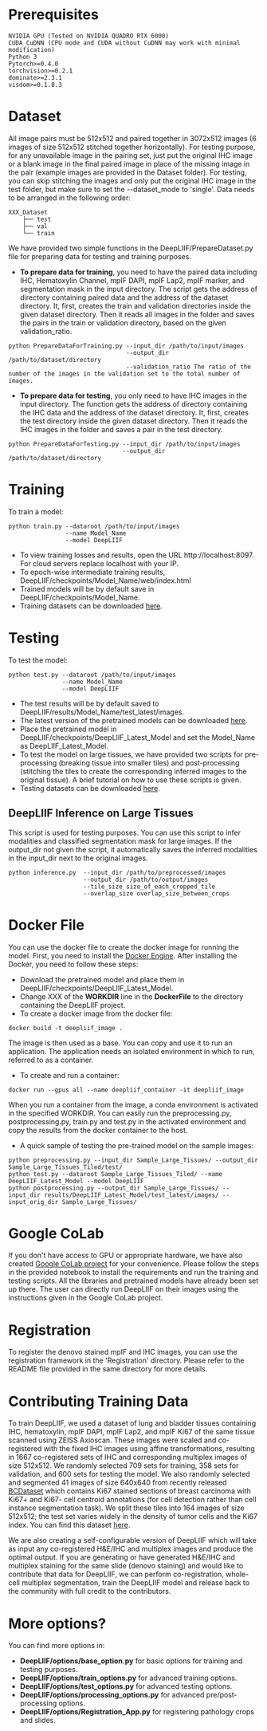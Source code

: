 # Prerequisites
```
NVIDIA GPU (Tested on NVIDIA QUADRO RTX 6000)
CUDA CuDNN (CPU mode and CUDA without CuDNN may work with minimal modification)
Python 3
Pytorch>=0.4.0
torchvision>=0.2.1
dominate>=2.3.1
visdom>=0.1.8.3
```

# Dataset
All image pairs must be 512x512 and paired together in 3072x512 images (6 images of size 512x512 stitched together horizontally). 
For testing purpose, for any unavailable image in the pairing set, just put the original IHC image or a blank image in the final paired image in place of the missing image in the pair (example images are provided in the Dataset folder). For testing, you can skip stitching the images and only put the original IHC image in the test folder, but make sure to set the --dataset_mode to 'single'. 
Data needs to be arranged in the following order:
```
XXX_Dataset 
    ├── test
    ├── val
    └── train
```
We have provided two simple functions in the DeepLIIF/PrepareDataset.py file for preparing data for testing and training purposes.
* **To prepare data for training**, you need to have the paired data including IHC, Hematoxylin Channel, mpIF DAPI, mpIF Lap2, mpIF marker, and segmentation mask in the input directory.
The script gets the address of directory containing paired data and the address of the dataset directory.
It, first, creates the train and validation directories inside the given dataset directory.
Then it reads all images in the folder and saves the pairs in the train or validation directory, based on the given validation_ratio.
```
python PrepareDataForTraining.py --input_dir /path/to/input/images
                                 --output_dir /path/to/dataset/directory
                                 --validation_ratio The ratio of the number of the images in the validation set to the total number of images.
```

* **To prepare data for testing**, you only need to have IHC images in the input directory.
The function gets the address of directory containing the IHC data and the address of the dataset directory.
It, first, creates the test directory inside the given dataset directory.
Then it reads the IHC images in the folder and saves a pair in the test directory.
```
python PrepareDataForTesting.py --input_dir /path/to/input/images
                                --output_dir /path/to/dataset/directory
```

# Training
To train a model:
```
python train.py --dataroot /path/to/input/images 
                --name Model_Name 
                --model DeepLIIF
```
* To view training losses and results, open the URL http://localhost:8097. For cloud servers replace localhost with your IP.
* To epoch-wise intermediate training results, DeepLIIF/checkpoints/Model_Name/web/index.html
* Trained models will be by default save in DeepLIIF/checkpoints/Model_Name.
* Training datasets can be downloaded [here](https://zenodo.org/record/4751737#.YKRTS0NKhH4).

# Testing
To test the model:
```
python test.py --dataroot /path/to/input/images 
               --name Model_Name 
               --model DeepLIIF
```
* The test results will be by default saved to DeepLIIF/results/Model_Name/test_latest/images.
* The latest version of the pretrained models can be downloaded [here](https://zenodo.org/record/4751737#.YKRTS0NKhH4).
* Place the pretrained model in DeepLIIF/checkpoints/DeepLIIF_Latest_Model and set the Model_Name as DeepLIIF_Latest_Model.
* To test the model on large tissues, we have provided two scripts for pre-processing (breaking tissue into smaller tiles) and post-processing (stitching the tiles to create the corresponding inferred images to the original tissue). A brief tutorial on how to use these scripts is given.
* Testing datasets can be downloaded [here](https://zenodo.org/record/4751737#.YKRTS0NKhH4).

## DeepLIIF Inference on Large Tissues
This script is used for testing purposes. You can use this script to infer modalities and classified segmentation mask for large images.
If the output_dir not given the script, it automatically saves the inferred modalities in the input_dir next to the original images.
```
python inference.py  --input_dir /path/to/preprocessed/images 
                     --output_dir /path/to/output/images 
                     --tile_size size_of_each_cropped_tile 
                     --overlap_size overlap_size_between_crops 
```

# Docker File
You can use the docker file to create the docker image for running the model.
First, you need to install the [Docker Engine](https://docs.docker.com/engine/install/ubuntu/).
After installing the Docker, you need to follow these steps:
* Download the pretrained model and place them in DeepLIIF/checkpoints/DeepLIIF_Latest_Model.
* Change XXX of the **WORKDIR** line in the **DockerFile** to the directory containing the DeepLIIF project. 
* To create a docker image from the docker file:
```
docker build -t deepliif_image .
```
The image is then used as a base. You can copy and use it to run an application. The application needs an isolated environment in which to run, referred to as a container.
* To create and run a container:
```
docker run --gpus all --name deepliif_container -it deepliif_image
```
When you run a container from the image, a conda environment is activated in the specified WORKDIR.
You can easily run the preprocessing.py, postprocessing.py, train.py and test.py in the activated environment and copy the results from the docker container to the host.
* A quick sample of testing the pre-trained model on the sample images:
```
python preprocessing.py --input_dir Sample_Large_Tissues/ --output_dir Sample_Large_Tissues_Tiled/test/
python test.py --dataroot Sample_Large_Tissues_Tiled/ --name DeepLIIF_Latest_Model --model DeepLIIF
python postprocessing.py --output_dir Sample_Large_Tissues/ --input_dir results/DeepLIIF_Latest_Model/test_latest/images/ --input_orig_dir Sample_Large_Tissues/
```

# Google CoLab
If you don't have access to GPU or appropriate hardware, we have also created [Google CoLab project](https://colab.research.google.com/drive/12zFfL7rDAtXfzBwArh9hb0jvA38L_ODK?usp=sharing) for your convenience. 
Please follow the steps in the provided notebook to install the requirements and run the training and testing scripts.
All the libraries and pretrained models have already been set up there. 
The user can directly run DeepLIIF on their images using the instructions given in the Google CoLab project. 

# Registration
To register the denovo stained mpIF and IHC images, you can use the registration framework in the 'Registration' directory. Please refer to the README file provided in the same directory for more details.

# Contributing Training Data
To train DeepLIIF, we used a dataset of lung and bladder tissues containing IHC, hematoxylin, mpIF DAPI, mpIF Lap2, and mpIF Ki67 of the same tissue scanned using ZEISS Axioscan. These images were scaled and co-registered with the fixed IHC images using affine transformations, resulting in 1667 co-registered sets of IHC and corresponding multiplex images of size 512x512. We randomly selected 709 sets for training, 358 sets for validation, and 600 sets for testing the model. We also randomly selected and segmented 41 images of size 640x640 from recently released [BCDataset](https://sites.google.com/view/bcdataset) which contains Ki67 stained sections of breast carcinoma with Ki67+ and Ki67- cell centroid annotations (for cell detection rather than cell instance segmentation task). We split these tiles into 164 images of size 512x512; the test set varies widely in the density of tumor cells and the Ki67 index. You can find this dataset [here](https://zenodo.org/record/4751737#.YKRTS0NKhH4).

We are also creating a self-configurable version of DeepLIIF which will take as input any co-registered H&E/IHC and multiplex images and produce the optimal output. If you are generating or have generated H&E/IHC and multiplex staining for the same slide (denovo staining) and would like to contribute that data for DeepLIIF, we can perform co-registration, whole-cell multiplex segmentation, train the DeepLIIF model and release back to the community with full credit to the contributors.

# More options?
You can find more options in:
* **DeepLIIF/options/base_option.py** for basic options for training and testing purposes. 
* **DeepLIIF/options/train_options.py** for advanced training options.
* **DeepLIIF/options/test_options.py** for advanced testing options.
* **DeepLIIF/options/processing_options.py** for advanced pre/post-processing options.
* **DeepLIIF/options/Registration_App.py** for registering pathology crops and slides.
